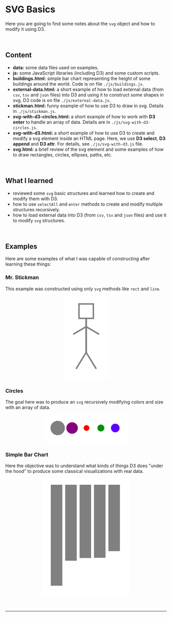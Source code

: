 # SVG Basics

Here you are going to find some notes about the `svg` object and how to modify it using D3. 

<br>

## Content

- **data:** some data files used on examples.
- **js:** some JavaScript libraries (including D3) and some custom scripts. 
- **buildings.html:** simple bar chart representing the height of some buildings around the world. Code is on file `./js/buildings.js`.
- **external-data.html:** a short example of how to load external data (from `csv`, `tsv` and `json` files) into D3 and using it to construct some shapes in svg. D3 code is on file `./js/external-data.js`. 
- **stickman.html:** funny example of how to use D3 to draw in svg. Details in `./js/stickman.js`.
- **svg-with-d3-circles.html:** a short example of how to work with **D3 enter** to handle an array of data. Details are in `./js/svg-with-d3-circles.js`. 
- **svg-with-d3.html:** a short example of how to use D3 to create and modify a svg element inside an HTML page. Here, we use **D3 select**, **D3 append** and **D3 attr**. For details, see `./js/svg-with-d3.js` file. 
- **svg.html:** a brief review of the svg element and some examples of how to draw rectangles, circles, ellipses, paths, etc.

<br>

## What I learned

- reviewed some `svg` basic structures and learned how to create and modify them with D3.
- how to use `selectAll` and `enter` methods to create and modify multiple structures recursively.
- how to load external data into D3 (from `csv`, `tsv` and `json` files) and use it to modify `svg` structures.

<br>

## Examples

Here are some examples of what I was capable of constructing after learning these things:

### Mr. Stickman

This example was constructed using only `svg` methods like `rect` and `line`. 

<p align='center'>
    <img src='./prints/stickman.png'>
</p>

### Circles

The goal here was to produce an `svg` recursively modifying colors and size with an array of data.

<p align='center'>
    <img src='./prints/circles.png'>
</p>


### Simple Bar Chart

Here the objective was to understand what kinds of things D3 does "under the hood" to produce some classical visualizations with real data.

<p align='center'>
    <img src='./prints/bar-chart.png'>
</p>

<br>

-----
